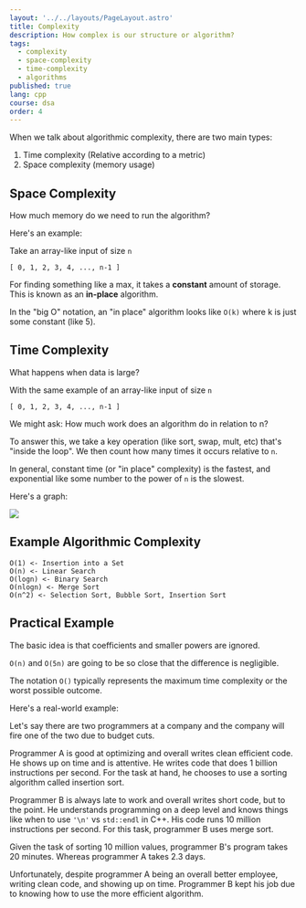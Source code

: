 ```yaml
---
layout: '../../layouts/PageLayout.astro'
title: Complexity
description: How complex is our structure or algorithm?
tags:
  - complexity
  - space-complexity
  - time-complexity
  - algorithms
published: true
lang: cpp
course: dsa
order: 4
---
```


When we talk about algorithmic complexity, there are two main types:
1. Time complexity (Relative according to a metric)
2. Space complexity (memory usage)

## Space Complexity
How much memory do we need to run the algorithm?

Here's an example:

Take an array-like input of size `n`
```
[ 0, 1, 2, 3, 4, ..., n-1 ]
```
For finding something like a max, it takes a **constant** amount of storage. This is known as an **in-place** algorithm.

In the "big O" notation, an "in place" algorithm looks like `O(k)` where k is just some constant (like 5).

## Time Complexity
What happens when data is large?

With the same example of an array-like input of size `n`
```
[ 0, 1, 2, 3, 4, ..., n-1 ]
```

We might ask: How much work does an algorithm do in relation to n?

To answer this, we take a key operation (like sort, swap, mult, etc) that's "inside the loop". We then count how many times it occurs relative to `n`.

In general, constant time (or "in place" complexity) is the fastest, and exponential like some number to the power of `n` is the slowest.

Here's a graph:

![](/imgs/cpp/time_complexity.jpeg)

## Example Algorithmic Complexity
```
O(1) <- Insertion into a Set
O(n) <- Linear Search
O(logn) <- Binary Search
O(nlogn) <- Merge Sort
O(n^2) <- Selection Sort, Bubble Sort, Insertion Sort
```

## Practical Example

The basic idea is that coefficients and smaller powers are ignored.

`O(n)` and `O(5n)` are going to be so close that the difference is negligible.

The notation `O()` typically represents the maximum time complexity or the worst possible outcome.

Here's a real-world example:

Let's say there are two programmers at a company and the company will fire one of the two due to budget cuts.

Programmer A is good at optimizing and overall writes clean efficient code. He shows up on time and is attentive. He writes code that does 1 billion instructions per second. For the task at hand, he chooses to use a sorting algorithm called insertion sort.

Programmer B is always late to work and overall writes short code, but to the point. He understands programming on a deep level and knows things like when to use `'\n'` vs `std::endl` in C++. His code runs 10 million instructions per second. For this task, programmer B uses merge sort.

Given the task of sorting 10 million values, programmer B's program takes 20 minutes. Whereas programmer A takes 2.3 days.

Unfortunately, despite programmer A being an overall better employee, writing clean code, and showing up on time. Programmer B kept his job due to knowing how to use the more efficient algorithm.
